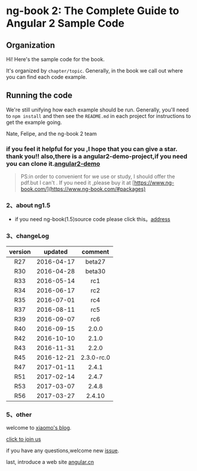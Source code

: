 # ng-book 2: The Complete Guide to Angular 2 Sample Code

## Organization

Hi! Here's the sample code for the book.

It's organized by `chapter/topic`. Generally, in the book we call out where you can find each code example. 

## Running the code

We're still unifying how each example should be run. Generally, you'll need to `npm install` and then see the `README.md` in each project for instructions to get the example going.

Nate, Felipe, and the ng-book 2 team

### if you feel it helpful for you ,I hope that you can give a star. thank you!! also,there is a angular2-demo-project,if you need you can clone it.[angular2-demo](https://github.com/qq83387856/angular2-demo)  
>PS:in order to convenient for we use or study, I should offer the pdf.but I can't . If you need it ,please buy it at [https://www.ng-book.com/](https://www.ng-book.com/#packages)    

### 2、about ng1.5   
* if you need ng-book(1.5)source code please click this。[address](https://github.com/AngularLovers/angularjs/tree/master)

### 3、changeLog   


| version |updated|comment|
|:----:|:----:|:----:|
| R27|2016-04-17|beta27|
| R30|2016-04-28|beta30|
| R33|2016-05-14|rc1|
| R34|2016-06-17|rc2|
| R35|2016-07-01|rc4|
| R37|2016-08-11|rc5|
| R39|2016-09-07|rc6|
| R40|2016-09-15|2.0.0|
| R42|2016-10-10|2.1.0|
| R43|2016-11-31|2.2.0|
| R45|2016-12-21|2.3.0-rc.0|
| R47|2017-01-11|2.4.1|
| R51|2017-02-14|2.4.7|
| R53|2017-03-07|2.4.8|
| R56|2017-03-27|2.4.10|



### 5、other
welcome to [xiaomo's blog](https://xiaomo.info).

[click to join us](http://jq.qq.com/?_wv=1027&k=29LUKS8)

if you have any questions,welcome new [issue](https://github.com/syoubaku/angular2/issues).

last, introduce a web site [angular.cn](http://angular.cn)
